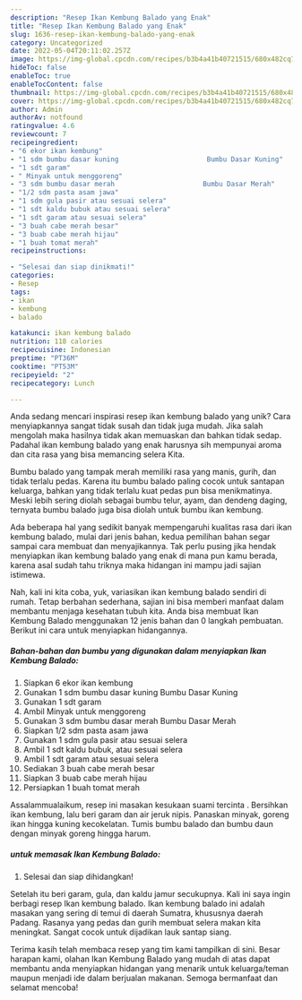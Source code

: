```yaml
---
description: "Resep Ikan Kembung Balado yang Enak"
title: "Resep Ikan Kembung Balado yang Enak"
slug: 1636-resep-ikan-kembung-balado-yang-enak
category: Uncategorized
date: 2022-05-04T20:11:02.257Z
image: https://img-global.cpcdn.com/recipes/b3b4a41b40721515/680x482cq70/ikan-kembung-balado-foto-resep-utama.jpg
hideToc: false
enableToc: true
enableTocContent: false
thumbnail: https://img-global.cpcdn.com/recipes/b3b4a41b40721515/680x482cq70/ikan-kembung-balado-foto-resep-utama.jpg
cover: https://img-global.cpcdn.com/recipes/b3b4a41b40721515/680x482cq70/ikan-kembung-balado-foto-resep-utama.jpg
author: Admin
authorAv: notfound
ratingvalue: 4.6
reviewcount: 7
recipeingredient:
- "6 ekor ikan kembung"
- "1 sdm bumbu dasar kuning                      Bumbu Dasar Kuning"
- "1 sdt garam"
- " Minyak untuk menggoreng"
- "3 sdm bumbu dasar merah                      Bumbu Dasar Merah"
- "1/2 sdm pasta asam jawa"
- "1 sdm gula pasir atau sesuai selera"
- "1 sdt kaldu bubuk atau sesuai selera"
- "1 sdt garam atau sesuai selera"
- "3 buah cabe merah besar"
- "3 buab cabe merah hijau"
- "1 buah tomat merah"
recipeinstructions:

- "Selesai dan siap dinikmati!"
categories:
- Resep
tags:
- ikan
- kembung
- balado

katakunci: ikan kembung balado 
nutrition: 118 calories
recipecuisine: Indonesian
preptime: "PT36M"
cooktime: "PT53M"
recipeyield: "2"
recipecategory: Lunch

---
```





Anda sedang mencari inspirasi resep ikan kembung balado yang unik? Cara menyiapkannya sangat tidak susah dan tidak juga mudah. Jika salah mengolah maka hasilnya tidak akan memuaskan dan bahkan tidak sedap. Padahal ikan kembung balado yang enak harusnya sih mempunyai aroma dan cita rasa yang bisa memancing selera Kita.





Bumbu balado yang tampak merah memiliki rasa yang manis, gurih, dan tidak terlalu pedas. Karena itu bumbu balado paling cocok untuk santapan keluarga, bahkan yang tidak terlalu kuat pedas pun bisa menikmatinya. Meski lebih sering diolah sebagai bumbu telur, ayam, dan dendeng daging, ternyata bumbu balado juga bisa diolah untuk bumbu ikan kembung.

Ada beberapa hal yang sedikit banyak mempengaruhi kualitas rasa dari ikan kembung balado, mulai dari jenis bahan, kedua pemilihan bahan segar sampai cara membuat dan menyajikannya. Tak perlu pusing jika hendak menyiapkan ikan kembung balado yang enak di mana pun kamu berada, karena asal sudah tahu triknya maka hidangan ini mampu jadi sajian istimewa.






Nah, kali ini kita coba, yuk, variasikan ikan kembung balado sendiri di rumah. Tetap berbahan sederhana, sajian ini bisa memberi manfaat dalam membantu menjaga kesehatan tubuh kita. Anda bisa membuat Ikan Kembung Balado menggunakan 12 jenis bahan dan 0 langkah pembuatan. Berikut ini cara untuk menyiapkan hidangannya.

<!--inarticleads1-->

##### Bahan-bahan dan bumbu yang digunakan dalam menyiapkan Ikan Kembung Balado:

1. Siapkan 6 ekor ikan kembung
1. Gunakan 1 sdm bumbu dasar kuning                      Bumbu Dasar Kuning
1. Gunakan 1 sdt garam
1. Ambil  Minyak untuk menggoreng
1. Gunakan 3 sdm bumbu dasar merah                      Bumbu Dasar Merah
1. Siapkan 1/2 sdm pasta asam jawa
1. Gunakan 1 sdm gula pasir atau sesuai selera
1. Ambil 1 sdt kaldu bubuk, atau sesuai selera
1. Ambil 1 sdt garam atau sesuai selera
1. Sediakan 3 buah cabe merah besar
1. Siapkan 3 buab cabe merah hijau
1. Persiapkan 1 buah tomat merah


Assalammualaikum, resep ini masakan kesukaan suami tercinta ️. Bersihkan ikan kembung, lalu beri garam dan air jeruk nipis. Panaskan minyak, goreng ikan hingga kuning kecokelatan. Tumis bumbu balado dan bumbu daun dengan minyak goreng hingga harum. 

<!--inarticleads2-->

#####  untuk memasak Ikan Kembung Balado:


1. Selesai dan siap dihidangkan!

Setelah itu beri garam, gula, dan kaldu jamur secukupnya. Kali ini saya ingin berbagi resep Ikan kembung balado. Ikan kembung balado ini adalah masakan yang sering di temui di daerah Sumatra, khususnya daerah Padang. Rasanya yang pedas dan gurih membuat selera makan kita meningkat. Sangat cocok untuk dijadikan lauk santap siang. 

Terima kasih telah membaca resep yang tim kami tampilkan di sini. Besar harapan kami, olahan Ikan Kembung Balado yang mudah di atas dapat membantu anda menyiapkan hidangan yang menarik untuk keluarga/teman maupun menjadi ide dalam berjualan makanan. Semoga bermanfaat dan selamat mencoba!
